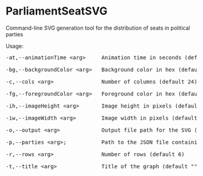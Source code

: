 # ParliamentSeatSVG
Command-line SVG generation tool for the distribution of seats in political parties

Usage:

<pre>
-at,--animationTime &lt;arg&gt;     Animation time in seconds (default 3, warning: drastically increases file size)

-bg,--backgroundColor &lt;arg&gt;   Background color in hex (default grey)

-c,--cols &lt;arg&gt;               Number of columns (default 24)

-fg,--foregroundColor &lt;arg&gt;   Foreground color in hex (default black)

-ih,--imageHeight &lt;arg&gt;       Image height in pixels (default 150)

-iw,--imageWidth &lt;arg&gt;        Image width in pixels (default 300)

-o,--output &lt;arg&gt;             Output file path for the SVG (REQUIRED)

-p,--parties &lt;arg&gt;;           Path to the JSON file containing party data (REQUIRED)

-r,--rows &lt;arg&gt;               Number of rows (default 6)

-t,--title &lt;arg&gt;              Title of the graph (default "")
</pre>